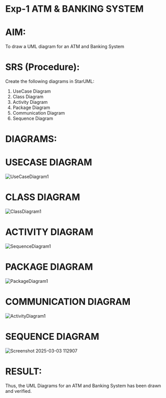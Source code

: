 # Exp-1 ATM & BANKING SYSTEM

# AIM:
To draw a UML diagram for an ATM and Banking System

# SRS (Procedure):
Create the following diagrams in StarUML:
1) UseCase Diagram
2) Class Diagram
3) Activity Diagram
4) Package Diagram
5) Communication Diagram
6) Sequence Diagram
# DIAGRAMS:
# USECASE DIAGRAM
![UseCaseDiagram1](https://github.com/user-attachments/assets/febc02d3-8c05-43c1-ad96-e077b107c915)
# CLASS DIAGRAM
![ClassDiagram1](https://github.com/user-attachments/assets/accf2a69-3a8c-4764-bb74-084355f4d603)
# ACTIVITY DIAGRAM
![SequenceDiagram1](https://github.com/user-attachments/assets/3caeeff4-3e5e-4a55-ba80-aa02da9c2c41)
# PACKAGE DIAGRAM
![PackageDiagram1](https://github.com/user-attachments/assets/e259121c-9764-4b88-9aa4-35389eb8e572)
# COMMUNICATION DIAGRAM
![ActivityDiagram1](https://github.com/user-attachments/assets/4e657761-67dd-4588-9296-791ab8fe8f4a)
# SEQUENCE DIAGRAM
![Screenshot 2025-03-03 112907](https://github.com/user-attachments/assets/060095f7-63e6-4e45-ad06-458744a234e2)





# RESULT:
Thus, the UML Diagrams for an ATM and Banking System has been drawn and verified.
